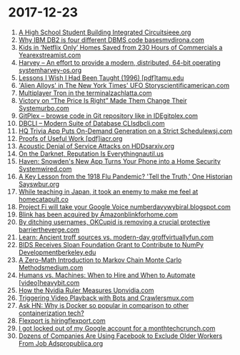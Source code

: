 # 2017-12-23
1. [A High School Student Building Integrated Circuitsieee.org](https://spectrum.ieee.org/semiconductors/devices/the-high-school-student-whos-building-his-own-integrated-circuits)
2. [Why IBM DB2 is four different DBMS code basesmvdirona.com](http://perspectives.mvdirona.com/2017/12/1187/)
3. [Kids in ‘Netflix Only’ Homes Saved from 230 Hours of Commercials a Yearexstreamist.com](http://exstreamist.com/report-kids-in-netflix-only-homes-are-being-saved-from-230-hours-of-commercials-a-year/)
4. [Harvey – An effort to provide a modern, distributed, 64-bit operating systemharvey-os.org](https://harvey-os.org/)
5. [Lessons I Wish I Had Been Taught (1996) [pdf]tamu.edu](http://www.math.tamu.edu/~cyan/Rota/tenlesses.pdf)
6. ['Alien Alloys' in The New York Times' UFO Storyscientificamerican.com](https://www.scientificamerican.com/article/the-truth-about-those-alien-alloys-in-the-new-york-times-ufo-story/)
7. [Multiplayer Tron in the terminalzachlatta.com](http://sshtron.zachlatta.com/)
8. [Victory on “The Price Is Right” Made Them Change Their Systemurbo.com](http://www.urbo.com/content/this-guy-cheated-on-the-price-is-right-and-made-them-change-their-entire-system)
9. [GitPlex – browse code in Git repository like in IDEgitplex.com](https://www.gitplex.com)
10. [DBCLI – Modern Suite of Database CLIsdbcli.com](http://www.dbcli.com/)
11. [HQ Trivia App Puts On-Demand Generation on a Strict Schedulewsj.com](https://www.wsj.com/articles/hq-trivia-app-puts-on-demand-generation-on-a-strict-schedule-1513870073)
12. [Proofs of Useful Work [pdf]iacr.org](https://eprint.iacr.org/2017/203.pdf)
13. [Acoustic Denial of Service Attacks on HDDsarxiv.org](https://arxiv.org/abs/1712.07816)
14. [On the Darknet, Reputation Is Everythingnautil.us](http://nautil.us/issue/55/trust/how-darknet-sellers-build-trust)
15. [Haven: Snowden's New App Turns Your Phone into a Home Security Systemwired.com](https://www.wired.com/story/snowden-haven-app-turns-phone-into-home-security-system/)
16. [A Key Lesson from the 1918 Flu Pandemic? 'Tell the Truth,' One Historian Sayswbur.org](http://www.wbur.org/hereandnow/2017/12/20/1918-flu-pandemic)
17. [While teaching in Japan, it took an enemy to make me feel at homecatapult.co](https://catapult.co/stories/on-campus-yuka-my-enemy-friendship-and-teaching-abroad)
18. [Project Fi will take your Google Voice numberdavywybiral.blogspot.com](https://davywybiral.blogspot.com/2017/12/google-voice-project-fi.html)
19. [Blink has been acquired by Amazonblinkforhome.com](https://blinkforhome.com/blogs/blink-home-security-blog/breaking-news-blink-has-been-acquired-by-amazon)
20. [By ditching usernames, OKCupid is removing a crucial protective barriertheverge.com](https://www.theverge.com/2017/12/22/16812152/okcupid-usernames-controversy-anonymity-privacy-dating-online)
21. [Learn: Ancient troff sources vs. modern-day groffvirtuallyfun.com](https://virtuallyfun.com/2017/12/22/learn-ancient-troff-sources-vs-modern-day-groff/)
22. [BIDS Receives Sloan Foundation Grant to Contribute to NumPy Developmentberkeley.edu](https://bids.berkeley.edu/news/bids-receives-sloan-foundation-grant-contribute-numpy-development)
23. [A Zero-Math Introduction to Markov Chain Monte Carlo Methodsmedium.com](https://medium.com/@benpshaver/a-zero-math-introduction-to-markov-chain-monte-carlo-methods-dcba889e0c50)
24. [Humans vs. Machines: When to Hire and When to Automate [video]heavybit.com](https://www.heavybit.com/library/video/humans-vs-machines-when-to-hire-and-when-to-automate/)
25. [How the Nvidia Ruler Measures Upnvidia.com](https://blogs.nvidia.com/blog/2017/12/22/nvidia-ruler/)
26. [Triggering Video Playback with Bots and Crawlersmux.com](https://mux.com/blog/do-androids-watch-videos-of-electric-sheep-how-bots-react-to-web-video-2/)
27. [Ask HN: Why is Docker so popular in comparison to other containerization tech?](https://news.ycombinator.com/item?id=15992664)
28. [Flexport is hiringflexport.com](https://flexport.com/careers)
29. [I got locked out of my Google account for a monthtechcrunch.com](https://techcrunch.com/2017/12/22/that-time-i-got-locked-out-of-my-google-account-for-a-month/)
30. [Dozens of Companies Are Using Facebook to Exclude Older Workers From Job Adspropublica.org](https://www.propublica.org/article/facebook-ads-age-discrimination-targeting)